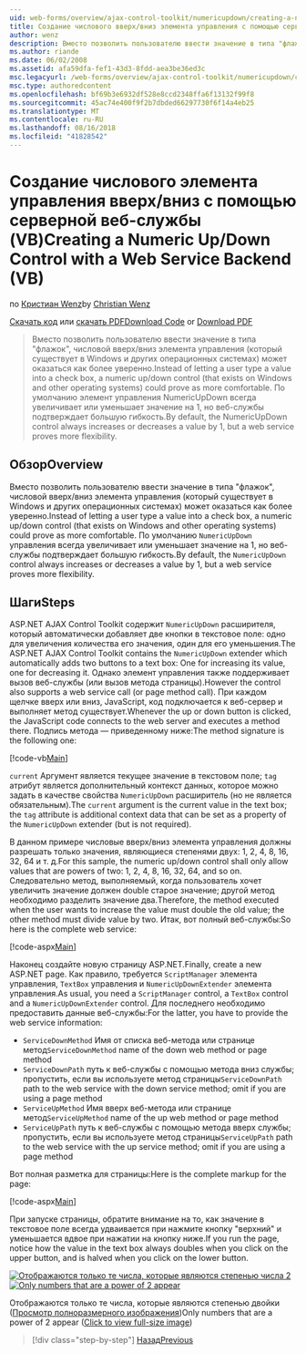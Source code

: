```yaml
---
uid: web-forms/overview/ajax-control-toolkit/numericupdown/creating-a-numeric-up-down-control-with-a-web-service-backend-vb
title: Создание числового вверх/вниз элемента управления с помощью серверной веб-службы (Visual Basic) | Документация Майкрософт
author: wenz
description: Вместо позволить пользователю ввести значение в типа "флажок", числовой вверх/вниз элемента управления (который существует в Windows и других операционных системах) может оказаться как дополнительные c...
ms.author: riande
ms.date: 06/02/2008
ms.assetid: afa59dfa-fef1-43d3-8fdd-aea3be36ed3c
msc.legacyurl: /web-forms/overview/ajax-control-toolkit/numericupdown/creating-a-numeric-up-down-control-with-a-web-service-backend-vb
msc.type: authoredcontent
ms.openlocfilehash: bf69b3e6932df528e8ccd2348ffa6f13132f99f8
ms.sourcegitcommit: 45ac74e400f9f2b7dbded66297730f6f14a4eb25
ms.translationtype: MT
ms.contentlocale: ru-RU
ms.lasthandoff: 08/16/2018
ms.locfileid: "41828542"
---
```

<a name="creating-a-numeric-updown-control-with-a-web-service-backend-vb"></a><span data-ttu-id="d0860-103">Создание числового элемента управления вверх/вниз с помощью серверной веб-службы (VB)</span><span class="sxs-lookup"><span data-stu-id="d0860-103">Creating a Numeric Up/Down Control with a Web Service Backend (VB)</span></span>
====================
<span data-ttu-id="d0860-104">по [Кристиан Wenz](https://github.com/wenz)</span><span class="sxs-lookup"><span data-stu-id="d0860-104">by [Christian Wenz](https://github.com/wenz)</span></span>

<span data-ttu-id="d0860-105">[Скачать код](http://download.microsoft.com/download/9/3/f/93f8daea-bebd-4821-833b-95205389c7d0/numericupdown1.vb.zip) или [скачать PDF](http://download.microsoft.com/download/2/d/c/2dc10e34-6983-41d4-9c08-f78f5387d32b/numericupdown1VB.pdf)</span><span class="sxs-lookup"><span data-stu-id="d0860-105">[Download Code](http://download.microsoft.com/download/9/3/f/93f8daea-bebd-4821-833b-95205389c7d0/numericupdown1.vb.zip) or [Download PDF](http://download.microsoft.com/download/2/d/c/2dc10e34-6983-41d4-9c08-f78f5387d32b/numericupdown1VB.pdf)</span></span>

> <span data-ttu-id="d0860-106">Вместо позволить пользователю ввести значение в типа "флажок", числовой вверх/вниз элемента управления (который существует в Windows и других операционных системах) может оказаться как более уверенно.</span><span class="sxs-lookup"><span data-stu-id="d0860-106">Instead of letting a user type a value into a check box, a numeric up/down control (that exists on Windows and other operating systems) could prove as more comfortable.</span></span> <span data-ttu-id="d0860-107">По умолчанию элемент управления NumericUpDown всегда увеличивает или уменьшает значение на 1, но веб-службы подтверждает большую гибкость.</span><span class="sxs-lookup"><span data-stu-id="d0860-107">By default, the NumericUpDown control always increases or decreases a value by 1, but a web service proves more flexibility.</span></span>


## <a name="overview"></a><span data-ttu-id="d0860-108">Обзор</span><span class="sxs-lookup"><span data-stu-id="d0860-108">Overview</span></span>

<span data-ttu-id="d0860-109">Вместо позволить пользователю ввести значение в типа "флажок", числовой вверх/вниз элемента управления (который существует в Windows и других операционных системах) может оказаться как более уверенно.</span><span class="sxs-lookup"><span data-stu-id="d0860-109">Instead of letting a user type a value into a check box, a numeric up/down control (that exists on Windows and other operating systems) could prove as more comfortable.</span></span> <span data-ttu-id="d0860-110">По умолчанию `NumericUpDown` управления всегда увеличивает или уменьшает значение на 1, но веб-службы подтверждает большую гибкость.</span><span class="sxs-lookup"><span data-stu-id="d0860-110">By default, the `NumericUpDown` control always increases or decreases a value by 1, but a web service proves more flexibility.</span></span>

## <a name="steps"></a><span data-ttu-id="d0860-111">Шаги</span><span class="sxs-lookup"><span data-stu-id="d0860-111">Steps</span></span>

<span data-ttu-id="d0860-112">ASP.NET AJAX Control Toolkit содержит `NumericUpDown` расширителя, который автоматически добавляет две кнопки в текстовое поле: одно для увеличения количества его значения, один для его уменьшения.</span><span class="sxs-lookup"><span data-stu-id="d0860-112">The ASP.NET AJAX Control Toolkit contains the `NumericUpDown` extender which automatically adds two buttons to a text box: One for increasing its value, one for decreasing it.</span></span> <span data-ttu-id="d0860-113">Однако элемент управления также поддерживает вызов веб-службы (или вызов метода страницы).</span><span class="sxs-lookup"><span data-stu-id="d0860-113">However the control also supports a web service call (or page method call).</span></span> <span data-ttu-id="d0860-114">При каждом щелчке вверх или вниз, JavaScript, код подключается к веб-сервер и выполняет метод существует.</span><span class="sxs-lookup"><span data-stu-id="d0860-114">Whenever the up or down button is clicked, the JavaScript code connects to the web server and executes a method there.</span></span> <span data-ttu-id="d0860-115">Подпись метода — приведенному ниже:</span><span class="sxs-lookup"><span data-stu-id="d0860-115">The method signature is the following one:</span></span>

[!code-vb[Main](creating-a-numeric-up-down-control-with-a-web-service-backend-vb/samples/sample1.vb)]

<span data-ttu-id="d0860-116">`current` Аргумент является текущее значение в текстовом поле; `tag` атрибут является дополнительный контекст данных, которое можно задать в качестве свойства `NumericUpDown` расширитель (но не является обязательным).</span><span class="sxs-lookup"><span data-stu-id="d0860-116">The `current` argument is the current value in the text box; the `tag` attribute is additional context data that can be set as a property of the `NumericUpDown` extender (but is not required).</span></span>

<span data-ttu-id="d0860-117">В данном примере числовые вверх/вниз элемента управления должны разрешать только значения, являющиеся степенями двух: 1, 2, 4, 8, 16, 32, 64 и т. д.</span><span class="sxs-lookup"><span data-stu-id="d0860-117">For this sample, the numeric up/down control shall only allow values that are powers of two: 1, 2, 4, 8, 16, 32, 64, and so on.</span></span> <span data-ttu-id="d0860-118">Следовательно метод, выполняемый, когда пользователь хочет увеличить значение должен double старое значение; другой метод необходимо разделить значение два.</span><span class="sxs-lookup"><span data-stu-id="d0860-118">Therefore, the method executed when the user wants to increase the value must double the old value; the other method must divide value by two.</span></span> <span data-ttu-id="d0860-119">Итак, вот полный веб-службы:</span><span class="sxs-lookup"><span data-stu-id="d0860-119">So here is the complete web service:</span></span>

[!code-aspx[Main](creating-a-numeric-up-down-control-with-a-web-service-backend-vb/samples/sample2.aspx)]

<span data-ttu-id="d0860-120">Наконец создайте новую страницу ASP.NET.</span><span class="sxs-lookup"><span data-stu-id="d0860-120">Finally, create a new ASP.NET page.</span></span> <span data-ttu-id="d0860-121">Как правило, требуется `ScriptManager` элемента управления, `TextBox` управления и `NumericUpDownExtender` элемента управления.</span><span class="sxs-lookup"><span data-stu-id="d0860-121">As usual, you need a `ScriptManager` control, a `TextBox` control and a `NumericUpDownExtender` control.</span></span> <span data-ttu-id="d0860-122">Для последнего необходимо предоставить данные веб-службы:</span><span class="sxs-lookup"><span data-stu-id="d0860-122">For the latter, you have to provide the web service information:</span></span>

- <span data-ttu-id="d0860-123">`ServiceDownMethod` Имя от списка веб-метода или странице метод</span><span class="sxs-lookup"><span data-stu-id="d0860-123">`ServiceDownMethod` name of the down web method or page method</span></span>
- <span data-ttu-id="d0860-124">`ServiceDownPath` путь к веб-службы с помощью метода вниз службы; пропустить, если вы используете метод страницы</span><span class="sxs-lookup"><span data-stu-id="d0860-124">`ServiceDownPath` path to the web service with the down service method; omit if you are using a page method</span></span>
- <span data-ttu-id="d0860-125">`ServiceUpMethod` Имя вверх веб-метода или странице метод</span><span class="sxs-lookup"><span data-stu-id="d0860-125">`ServiceUpMethod` name of the up web method or page method</span></span>
- <span data-ttu-id="d0860-126">`ServiceUpPath` путь к веб-службы с помощью метода вверх службы; пропустить, если вы используете метод страницы</span><span class="sxs-lookup"><span data-stu-id="d0860-126">`ServiceUpPath` path to the web service with the up service method; omit if you are using a page method</span></span>

<span data-ttu-id="d0860-127">Вот полная разметка для страницы:</span><span class="sxs-lookup"><span data-stu-id="d0860-127">Here is the complete markup for the page:</span></span>

[!code-aspx[Main](creating-a-numeric-up-down-control-with-a-web-service-backend-vb/samples/sample3.aspx)]

<span data-ttu-id="d0860-128">При запуске страницы, обратите внимание на то, как значение в текстовое поле всегда удваивается при нажмите кнопку "верхний" и уменьшается вдвое при нажатии на кнопку ниже.</span><span class="sxs-lookup"><span data-stu-id="d0860-128">If you run the page, notice how the value in the text box always doubles when you click on the upper button, and is halved when you click on the lower button.</span></span>


<span data-ttu-id="d0860-129">[![Отображаются только те числа, которые являются степенью числа 2](creating-a-numeric-up-down-control-with-a-web-service-backend-vb/_static/image2.png)](creating-a-numeric-up-down-control-with-a-web-service-backend-vb/_static/image1.png)</span><span class="sxs-lookup"><span data-stu-id="d0860-129">[![Only numbers that are a power of 2 appear](creating-a-numeric-up-down-control-with-a-web-service-backend-vb/_static/image2.png)](creating-a-numeric-up-down-control-with-a-web-service-backend-vb/_static/image1.png)</span></span>

<span data-ttu-id="d0860-130">Отображаются только те числа, которые являются степенью двойки ([Просмотр полноразмерного изображения](creating-a-numeric-up-down-control-with-a-web-service-backend-vb/_static/image3.png))</span><span class="sxs-lookup"><span data-stu-id="d0860-130">Only numbers that are a power of 2 appear ([Click to view full-size image](creating-a-numeric-up-down-control-with-a-web-service-backend-vb/_static/image3.png))</span></span>

> [!div class="step-by-step"]
> [<span data-ttu-id="d0860-131">Назад</span><span class="sxs-lookup"><span data-stu-id="d0860-131">Previous</span></span>](creating-a-numeric-up-down-control-with-a-web-service-backend-cs.md)
